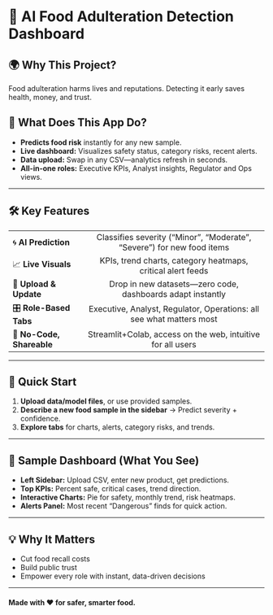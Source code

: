 # 🚦 AI Food Adulteration Detection Dashboard

## 🌍 Why This Project?
Food adulteration harms lives and reputations. Detecting it early saves health, money, and trust.

## 🤖 What Does This App Do?
- **Predicts food risk** instantly for any new sample.
- **Live dashboard:** Visualizes safety status, category risks, recent alerts.
- **Data upload:** Swap in any CSV—analytics refresh in seconds.
- **All-in-one roles:** Executive KPIs, Analyst insights, Regulator and Ops views.

---

## 🛠️ Key Features

|           |      |
|-----------|:----:|
| 🌀 **AI Prediction** | Classifies severity (“Minor”, “Moderate”, “Severe”) for new food items |
| 📈 **Live Visuals** | KPIs, trend charts, category heatmaps, critical alert feeds |
| 📂 **Upload & Update** | Drop in new datasets—zero code, dashboards adapt instantly |
| 🎛️ **Role-Based Tabs** | Executive, Analyst, Regulator, Operations: all see what matters most |
| 🤝 **No-Code, Shareable** | Streamlit+Colab, access on the web, intuitive for all users |

---

## 🚀 Quick Start

1. **Upload data/model files**, or use provided samples.
2. **Describe a new food sample in the sidebar** → Predict severity + confidence.
3. **Explore tabs** for charts, alerts, category risks, and trends.

---

## 🔎 Sample Dashboard (What You See)

- **Left Sidebar:** Upload CSV, enter new product, get predictions.
- **Top KPIs:** Percent safe, critical cases, trend direction.
- **Interactive Charts:** Pie for safety, monthly trend, risk heatmaps.
- **Alerts Panel:** Most recent “Dangerous” finds for quick action.

---

## 💡 Why It Matters

- Cut food recall costs
- Build public trust
- Empower every role with instant, data-driven decisions

---

#### Made with ❤️ for safer, smarter food.
